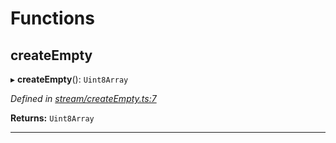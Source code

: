 

# Functions

<a id="createempty"></a>

##  createEmpty

▸ **createEmpty**(): `Uint8Array`

*Defined in [stream/createEmpty.ts:7](https://github.com/polkadot-js/common/blob/5d73919/packages/trie-codec/src/stream/createEmpty.ts#L7)*

**Returns:** `Uint8Array`

___

